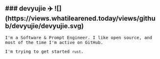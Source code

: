 <h2>
    ### devyujie ✈️ ![](https://views.whatilearened.today/views/github/devyujie/devyujie.svg)
</h2>
<p>
    <samp>
        I'm a Software & Prompt Engineer. I like open
        source, and most of the time I'm active on GitHub.
    </samp>
</p>
<p>
    <samp>
        I'm trying to get started <code>rust</code>.
    </samp>
</p>








